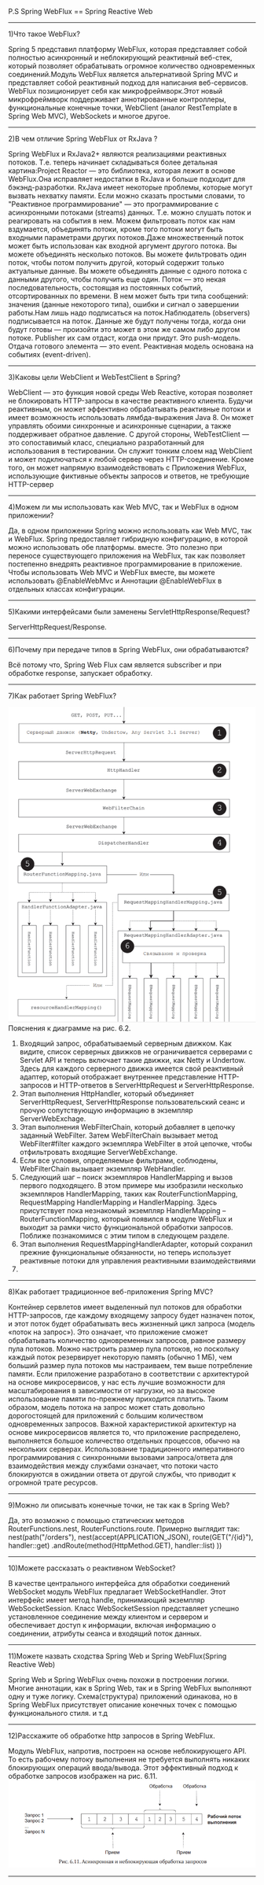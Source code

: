 P.S Spring WebFlux == Spring Reactive Web

--------------------------------------------------------------------------------------------------------------------
1)Что такое WebFlux?

Spring 5 представил платформу WebFlux, которая представляет собой полностью асинхронный и неблокирующий реактивный веб-стек, который позволяет обрабатывать огромное количество одновременных соединений.Модуль WebFlux является альтернативой Spring MVC и представляет собой реактивный подход для написания веб-сервисов.
WebFlux позиционирует себя как микрофреймворк.Этот новый микрофреймворк поддерживает аннотированные контроллеры, функциональные конечные точки, WebClient (аналог RestTemplate в Spring Web MVC), WebSockets и многое другое.

--------------------------------------------------------------------------------------------------------------------
2)В чем отличие Spring WebFlux от RxJava ?

Spring WebFlux и RxJava2+ являются реализациями реактивных потоков.
Т.е. теперь начинает складываться более детальная картина:Project Reactor — это библиотека, которая лежит в основе WebFlux.Она исправляет недостатки в RxJava и больше подходит для бэкэнд-разработки. RxJava имеет некоторые проблемы, которые могут вызвать нехватку памяти.
Если можно сказать простыми словами, то "Реактивное программирование" — это программирование с асинхронными потоками (streams) данных.
Т.е. можно слушать поток и реагировать на события в нем. Можем фильтровать поток как нам вздумается, объединять потоки, кроме того потоки могут быть входными параметрами других потоков.Даже множественный поток может быть использован как входной аргумент другого потока. Вы можете объединять несколько потоков. Вы можете фильтровать один поток, чтобы потом получить другой, который содержит только актуальные данные. Вы можете объединять данные с одного потока с данными другого, чтобы получить еще один.
Поток — это некая последовательность, состоящая из постоянных событий, отсортированных по времени. В нем может быть три типа сообщений: значения (данные некоторого типа), ошибки и сигнал о завершении работы.Нам лишь надо подписаться на поток.Наблюдатель (observers) подписывается на поток.
Данные же будут получены тогда, когда они будут готовы — произойти это может в этом же самом либо другом потоке. Publisher их сам отдаст, когда они придут. Это push-модель. Отдача готового элемента — это event. Реактивная модель основана на событиях (event-driven).

--------------------------------------------------------------------------------------------------------------------
3)Каковы цели WebClient и WebTestClient в Spring?

WebClient — это функция новой среды Web Reactive, которая позволяет не блокировать HTTP-запросы в качестве реактивного клиента. Будучи реактивным, он может эффективно обрабатывать
реактивные потоки и имеет возможность использовать лямбда-выражения Java 8. Он может управлять обоими
синхронные и асинхронные сценарии, а также поддерживает обратное давление.
С другой стороны, WebTestClient — это сопоставимый класс, специально разработанный
для использования в тестировании. Он служит тонким слоем над WebClient и может подключаться к
любой сервер через HTTP-соединение. Кроме того, он может напрямую взаимодействовать с
Приложения WebFlux, использующие фиктивные объекты запросов и ответов, не требующие HTTP-сервер

--------------------------------------------------------------------------------------------------------------------
4)Можем ли мы использовать как Web MVC, так и WebFlux в одном приложении?

Да, в одном приложении Spring можно использовать как Web MVC, так и WebFlux.
Spring предоставляет гибридную конфигурацию, в которой можно использовать обе платформы.
вместе. Это полезно при переносе существующего приложения на WebFlux, так как
позволяет постепенно внедрять реактивное программирование в приложение.
Чтобы использовать Web MVC и WebFlux вместе, вы можете использовать @EnableWebMvc и
Аннотации @EnableWebFlux в отдельных классах конфигурации.

--------------------------------------------------------------------------------------------------------------------
5)Какими интерфейсами были заменены ServletHttpResponse/Request?

ServerHttpRequest/Response.

--------------------------------------------------------------------------------------------------------------------
6)Почему при передаче типов в Spring WebFlux, они обрабатываются?

Всё потому что, Spring Web Flux сам является subscriber и при обработке response, запускает обработку.

--------------------------------------------------------------------------------------------------------------------
7)Как работает Spring WebFlux?

![img.png](../image/img_2.png)
Пояснения к диаграмме на рис. 6.2.
1. Входящий запрос, обрабатываемый серверным движком. Как видите, список серверных движков не ограничивается серверами с Servlet API и теперь
   включает такие движки, как Netty и Undertow. Здесь для каждого серверного движка имеется свой реактивный адаптер, который отображает внутреннее представление HTTP-запросов и  HTTP-ответов в  ServerHttpRequest
   и ServerHttpResponse.
2. Этап выполнения HttpHandler, который объединяет ServerHttpRequest,
   ServerHttpResponse пользовательский сеанс и прочую сопутствующую информацию в экземпляр ServerWebExchage.
3. Этап выполнения WebFilterChain, который добавляет в цепочку заданный
   WebFilter. Затем WebFilterChain вызывает метод WebFilter#filter каждого экземпляра WebFilter в этой цепочке, чтобы отфильтровать входящие
   ServerWebExchange.
4. Если все условия, определяемые фильтрами, соблюдены, WebFilterChain
   вызывает экземпляр WebHandler.
5. Следующий шаг  – поиск экземпляров HandlerMapping и  вызов первого подходящего. В  этом примере мы изобразили несколько экземпляров HandlerMapping, таких как RouterFunctionMapping, RequestMapping
   HandlerMapping и  HandlerMapping. Здесь присутствует пока незнакомый
   экземпляр HandlerMapping  – RouterFunctionMapping, который появился
   в модуле WebFlux и выходит за рамки чисто функциональной обработки запросов. Поближе познакомимся с этим типом в следующем разделе.
6. Этап выполнения RequestMappingHandlerAdapter, который сохранил прежние функциональные обязанности, но теперь использует реактивные потоки для управления реактивными взаимодействиями
7. 
--------------------------------------------------------------------------------------------------------------------

8)Как работает традиционное веб-приложения Spring MVC?

Контейнер сервлетов имеет выделенный пул потоков для обработки HTTP-запросов, где каждому входящему запросу будет назначен поток, и этот поток будет обрабатывать весь жизненный цикл запроса (модель «поток на запрос»). Это означает, что приложение сможет обрабатывать количество одновременных запросов, равное размеру пула потоков. Можно настроить размер пула потоков, но поскольку каждый поток резервирует некоторую память (обычно 1 МБ), чем больший размер пула потоков мы настраиваем, тем выше потребление памяти.
Если приложение разработано в соответствии с архитектурой на основе микросервисов, у нас есть лучшие возможности для масштабирования в зависимости от нагрузки, но за высокое использование памяти по-прежнему приходится платить. Таким образом, модель потока на запрос может стать довольно дорогостоящей для приложений с большим количеством одновременных запросов.
Важной характеристикой архитектур на основе микросервисов является то, что приложение распределено, выполняется большое количество отдельных процессов, обычно на нескольких серверах. Использование традиционного императивного программирования с синхронными вызовами запроса/ответа для взаимодействия между службами означает, что потоки часто блокируются в ожидании ответа от другой службы, что приводит к огромной трате ресурсов.

--------------------------------------------------------------------------------------------------------------------

9)Можно ли описывать конечные точки, не так как в Spring Web?

Да, это возможно с помощью статических методов RouterFunctions.nest, RouterFunctions.route.
Примерно выглядит так:
nest(path("/orders"),
    nest(accept(APPLICATION_JSON), 
    route(GET("/{id}"), handler::get) 
    .andRoute(method(HttpMethod.GET), handler::list)
))

--------------------------------------------------------------------------------------------------------------------

10)Можете рассказать о реактивном WebSocket?

В качестве центрального интерфейса для обработки соединений WebSocket модуль WebFlux предлагает WebSocketHandler. Этот интерфейс имеет метод handle,
принимающий экземпляр WebSocketSession. Класс WebSocketSession представляет успешно установленное соединение между клиентом и сервером и обеспечивает доступ к  информации, включая информацию о  соединении, атрибуты
сеанса и входящий поток данных.

--------------------------------------------------------------------------------------------------------------------

11)Можете назвать сходства Spring Web и Spring WebFlux(Spring Reactive Web)

Spring Web и Spring WebFlux очень похожи в построении логики.
Многие аннотации, как в Spring Web, так и в Spring WebFlux выполняют одну и туже логику.
Схема(структура) приложений одинакова, но в Spring WebFlux присутствует описание конечных точек с помощью функционального стиля.
и т.д

--------------------------------------------------------------------------------------------------------------------

12)Расскажите об обработке http запросов в Spring WebFlux.

Модуль WebFlux, напротив, построен на основе неблокирующего API. То есть рабочему потоку выполнения не требуется выполнять никаких блокирующих операций ввода/вывода. Этот эффективный подход к обработке запросов изображен
на рис. 6.11.
![img.png](../image/img.png)

--------------------------------------------------------------------------------------------------------------------